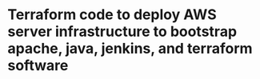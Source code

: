 # Terraform code to deploy AWS server infrastructure to bootstrap apache, java, jenkins, and terraform software
